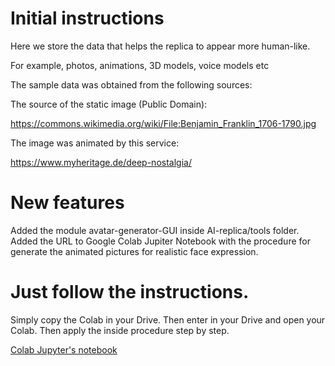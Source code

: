 # Initial instructions
Here we store the data that helps the replica to appear more human-like. 

For example, photos, animations, 3D models, voice models etc 

The sample data was obtained from the following sources:

The source of the static image (Public Domain):

https://commons.wikimedia.org/wiki/File:Benjamin_Franklin_1706-1790.jpg

The image was animated by this service:

https://www.myheritage.de/deep-nostalgia/

# New features

Added the module avatar-generator-GUI inside AI-replica/tools folder.
Added the URL to Google Colab Jupiter Notebook
with the procedure for generate the animated 
pictures for realistic face expression.

# Just follow the instructions.

Simply copy the Colab in your Drive.
Then enter in your Drive and open your Colab.
Then apply the inside procedure step by step.

[Colab Jupyter's notebook](https://colab.research.google.com/drive/1x-CnBKoaLCBpFQ2LMURYyoCuytY6yifb#scrollTo=IcMX7ueZO0Oa)
